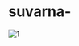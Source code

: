 # suvarna-
![1](https://user-images.githubusercontent.com/70429911/94429079-a1462780-0146-11eb-98b5-96bc104d158f.PNG)
